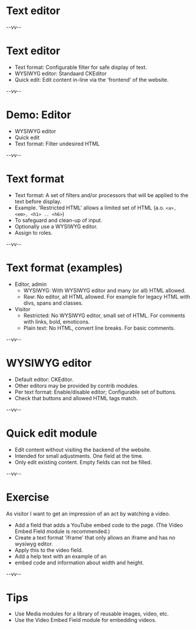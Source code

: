 # Text editor

--vv--

# Text editor
- Text format: Configurable filter for safe display of text.
- WYSIWYG editor: Standaard CKEditor
- Quick edit: Edit content in-line via the 'frontend' of the website.

--vv--


# Demo: Editor
- WYSIWYG editor
- Quick edit
- Text format: Filter undesired HTML

--vv--

# Text format
- Text format: A set of filters and/or processors that will be applied to the text before display.
- Example. 'Restricted HTML'  allows a limited set of HTML (a.o. `<a>, <em>, <h1> .. <h6>`)
- To safeguard and clean-up of input.
- Optionally use a WYSIWYG editor.
- Assign to roles.

--vv--

# Text format (examples)
- Editor, admin
  - WYSIWYG: With WYSIWYG editor and many (or all) HTML allowed.
  - Raw: No editor, all HTML allowed. For example for legacy HTML with divs, spans and classes.
- Visitor
  - Restricted: No WYSIWYG editor, small set of HTML. For comments with links, bold, emoticons.
  - Plain text: No HTML, convert line breaks. For basic comments.

--vv--

# WYSIWYG editor
- Default editor: CKEditor.
- Other editors may be provided by contrib modules.
- Per text format: Enable/disable editor; Configurable set of buttons.
- Check that buttons and allowed HTML tags match.

--vv--

# Quick edit module
- Edit content without visiting the backend of the website.
- Intended for small adjustments. One field at the time.
- Only edit existing content. Empty fields can not be filled.

--vv--

# Exercise
As visitor I want to get an impression of an act by watching a video.

- Add a field that adds a YouTube embed code to the page. (The Video Embed Field module is recommended.)
- Create a text format 'iframe' that only allows an iframe and has no wysiwyg editor.
- Apply this to the video field.
- Add a help text with an example of an
- embed code and information about width and height.

--vv--

# Tips
- Use Media modules for a library of reusable images, video, etc.
- Use the Video Embed Field module for embedding videos.
